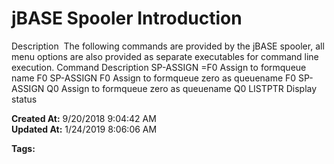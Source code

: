 # jBASE Spooler Introduction

Description  The following commands are provided by the jBASE spooler, all menu options are also provided as separate executables for command line execution. Command Description SP-ASSIGN =F0 Assign to formqueue name F0 SP-ASSIGN F0 Assign to formqueue zero as queuename F0 SP-ASSIGN Q0 Assign to formqueue zero as queuename Q0 LISTPTR Display status   

**Created At:** 9/20/2018 9:04:42 AM  
**Updated At:** 1/24/2019 8:06:06 AM  

**Tags:**
<badge text='spooler' vertical='middle' />
